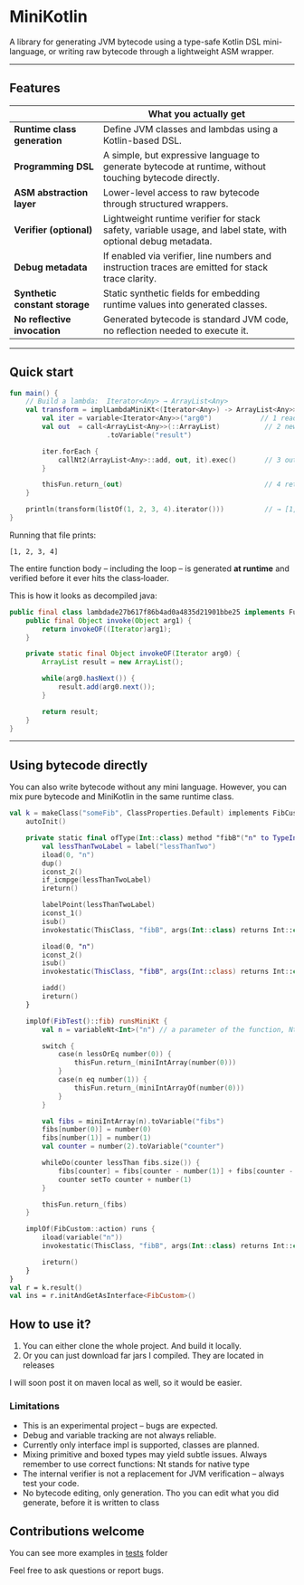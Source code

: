 # MiniKotlin

A library for generating JVM bytecode using a type-safe Kotlin DSL mini-language, or writing raw bytecode through a lightweight ASM wrapper.

---

## Features

|                                | What you actually get                                                                                         |
|--------------------------------|---------------------------------------------------------------------------------------------------------------|
| **Runtime class generation**   | Define JVM classes and lambdas using a Kotlin-based DSL.                                                      |
| **Programming DSL**            | A simple, but expressive language to generate bytecode at runtime, without touching bytecode directly.        |
| **ASM abstraction layer**      | Lower-level access to raw bytecode through structured wrappers.                                               |
| **Verifier (optional)**        | Lightweight runtime verifier for stack safety, variable usage, and label state, with optional debug metadata. |
| **Debug metadata**             | If enabled via verifier, line numbers and instruction traces are emitted for stack trace clarity.             |
| **Synthetic constant storage** | Static synthetic fields for embedding runtime values into generated classes.                                  |
| **No reflective invocation**   | Generated bytecode is standard JVM code, no reflection needed to execute it.                                  |


---

## Quick start

```kotlin
fun main() {
    // Build a lambda:  Iterator<Any> → ArrayList<Any>
    val transform = implLambdaMiniKt<(Iterator<Any>) -> ArrayList<Any>> {
        val iter = variable<Iterator<Any>>("arg0")            // 1 read the single argument
        val out  = call<ArrayList<Any>>(::ArrayList)           // 2️ new ArrayList<Any>()
                        .toVariable("result")

        iter.forEach {
            callNt2(ArrayList<Any>::add, out, it).exec()       // 3 out.add(it)
        }

        thisFun.return_(out)                                   // 4 return out
    }

    println(transform(listOf(1, 2, 3, 4).iterator()))          // → [1, 2, 3, 4]
}
```

Running that file prints:

```
[1, 2, 3, 4]
```

The entire function body – including the loop – is generated **at runtime** and verified before it ever hits the class‑loader.

This is how it looks as decompiled java:
```java
public final class lambdade27b617f86b4ad0a4835d21901bbe25 implements Function1 {
    public final Object invoke(Object arg1) {
        return invokeOF((Iterator)arg1);
    }

    private static final Object invokeOF(Iterator arg0) {
        ArrayList result = new ArrayList();

        while(arg0.hasNext()) {
            result.add(arg0.next());
        }

        return result;
    }
}
```

---

## Using bytecode directly

You can also write bytecode without any mini language. 
However, you can mix pure bytecode and MiniKotlin in the same runtime class.

```kotlin
val k = makeClass("someFib", ClassProperties.Default) implements FibCustom::class implements FibTest::class body {
    autoInit()

    private static final ofType(Int::class) method "fibB"("n" to TypeInfo.Kt(Int::class)) runs {
        val lessThanTwoLabel = label("lessThanTwo")
        iload(0, "n")
        dup()
        iconst_2()
        if_icmpge(lessThanTwoLabel)
        ireturn()

        labelPoint(lessThanTwoLabel)
        iconst_1()
        isub()
        invokestatic(ThisClass, "fibB", args(Int::class) returns Int::class)

        iload(0, "n")
        iconst_2()
        isub()
        invokestatic(ThisClass, "fibB", args(Int::class) returns Int::class)

        iadd()
        ireturn()
    }

    implOf(FibTest()::fib) runsMiniKt {
        val n = variableNt<Int>("n") // a parameter of the function, Nt here means that it is native type

        switch {
            case(n lessOrEq number(0)) {
                thisFun.return_(miniIntArray(number(0)))
            }
            case(n eq number(1)) {
                thisFun.return_(miniIntArrayOf(number(0)))
            }
        }

        val fibs = miniIntArray(n).toVariable("fibs")
        fibs[number(0)] = number(0)
        fibs[number(1)] = number(1)
        val counter = number(2).toVariable("counter")

        whileDo(counter lessThan fibs.size()) {
            fibs[counter] = fibs[counter - number(1)] + fibs[counter - number(2)]
            counter setTo counter + number(1)
        }

        thisFun.return_(fibs)
    }

    implOf(FibCustom::action) runs {
        iload(variable("n"))
        invokestatic(ThisClass, "fibB", args(Int::class) returns Int::class)

        ireturn()
    }
}
val r = k.result()
val ins = r.initAndGetAsInterface<FibCustom>()
```

## How to use it?

1. You can either clone the whole project. And build it locally.
2. Or you can just download far jars I compiled. They are located in releases

I will soon post it on maven local as well, so it would be easier.


### Limitations

* This is an experimental project – bugs are expected.
* Debug and variable tracking are not always reliable.
* Currently only interface impl is supported, classes are planned.
* Mixing primitive and boxed types may yield subtle issues. Always remember to use correct functions: Nt stands for native type
* The internal verifier is not a replacement for JVM verification – always test your code.
* No bytecode editing, only generation. Tho you can edit what you did generate, before it is written to class

## Contributions welcome

You can see more examples in [tests](src/test/kotlin) folder

Feel free to ask questions or report bugs.
